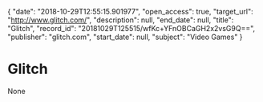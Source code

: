 {
  "date": "2018-10-29T12:55:15.901977", 
  "open_access": true, 
  "target_url": "http://www.glitch.com/", 
  "description": null, 
  "end_date": null, 
  "title": "Glitch", 
  "record_id": "20181029T125515/wfKc+YFnOBCaGH2x2vsG9Q==", 
  "publisher": "glitch.com", 
  "start_date": null, 
  "subject": "Video Games"
}

# Glitch

None